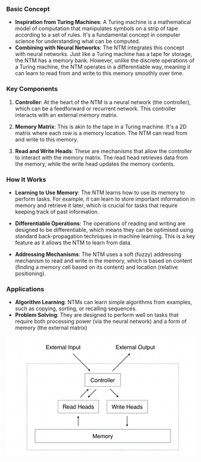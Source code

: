 ### Basic Concept

- **Inspiration from Turing Machines**: A Turing machine is a mathematical model of computation that manipulates symbols on a strip of tape according to a set of rules. It's a fundamental concept in computer science for understanding what can be computed.
- **Combining with Neural Networks**: The NTM integrates this concept with neural networks. Just like a Turing machine has a tape for storage, the NTM has a memory bank. However, unlike the discrete operations of a Turing machine, the NTM operates in a differentiable way, meaning it can learn to read from and write to this memory smoothly over time.

### Key Components

1. **Controller**: At the heart of the NTM is a neural network (the controller), which can be a feedforward or recurrent network. This controller interacts with an external memory matrix.
    
2. **Memory Matrix**: This is akin to the tape in a Turing machine. It's a 2D matrix where each row is a memory location. The NTM can read from and write to this memory.
    
3. **Read and Write Heads**: These are mechanisms that allow the controller to interact with the memory matrix. The read head retrieves data from the memory, while the write head updates the memory contents.
    

### How It Works

- **Learning to Use Memory**: The NTM learns how to use its memory to perform tasks. For example, it can learn to store important information in memory and retrieve it later, which is crucial for tasks that require keeping track of past information.
    
- **Differentiable Operations**: The operations of reading and writing are designed to be differentiable, which means they can be optimised using standard back-propagation techniques in machine learning. This is a key feature as it allows the NTM to learn from data.
    
- **Addressing Mechanisms**: The NTM uses a soft (fuzzy) addressing mechanism to read and write in the memory, which is based on content (finding a memory cell based on its content) and location (relative positioning).
    

### Applications

- **Algorithm Learning**: NTMs can learn simple algorithms from examples, such as copying, sorting, or recalling sequences.
- **Problem Solving**: They are designed to perform well on tasks that require both processing power (via the neural network) and a form of memory (the external matrix)


![](imgs/ntm-controller.png)
